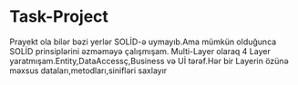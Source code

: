 # Task-Project
Prayekt ola bilər bəzi yerlər SOLİD-ə uymayıb.Ama mümkün olduğunca SOLİD prinsiplərini əzməməyə çalışmışam.
Multi-Layer olaraq 4 Layer yaratmışam.Entity,DataAccessç,Business və Uİ tərəf.Hər bir Layerin özünə məxsus dataları,metodları,sinifləri saxlayır
